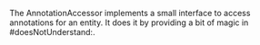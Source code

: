 The AnnotationAccessor implements a small interface to access annotations for an entity. It does it by providing a bit of magic in #doesNotUnderstand:.
